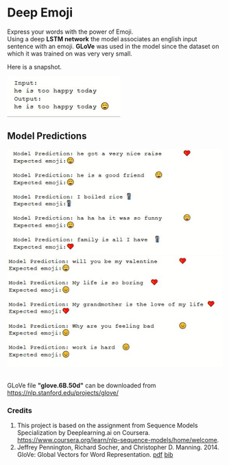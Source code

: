 # Deep Emoji
Express your words with the power of Emoji. <br>
Using a deep **LSTM network** the model associates an english input sentence with an emoji. **GLoVe**  was 
used in the model since the dataset on which it was trained on was very very small. 

Here is a snapshot.<br>

![alt text](images/4.JPG)

## Model Predictions
![alt text](images/1.JPG)
![alt text](images/2.JPG)


<br>GLoVe file **"glove.6B.50d"** can be downloaded from https://nlp.stanford.edu/projects/glove/
### Credits
1. This project is based on the assignment from Sequence Models Specialization by Deeplearning.ai on Coursera.
https://www.coursera.org/learn/nlp-sequence-models/home/welcome.
2. Jeffrey Pennington, Richard Socher, and Christopher D. Manning. 2014. GloVe: Global Vectors for Word Representation. [pdf](https://nlp.stanford.edu/pubs/glove.pdf) [bib](https://nlp.stanford.edu/pubs/glove.bib)

